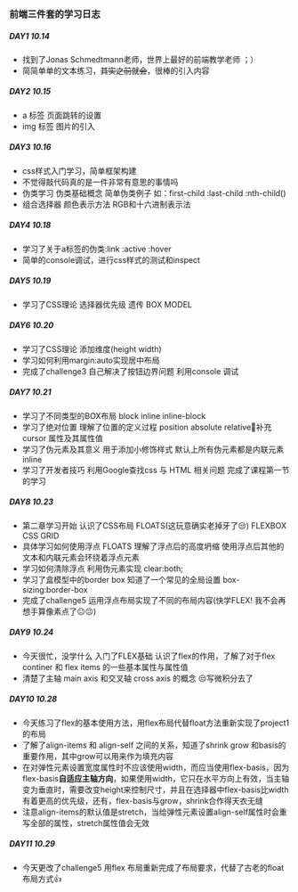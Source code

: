 ### 前端三件套的学习日志

##### DAY1 10.14

<ul>
    <li>找到了Jonas Schmedtmann老师，世界上最好的前端教学老师 ；）</li>
    <li>简简单单的文本练习，<s>其实之前就会</s>，很棒的引入内容</li>
</ul>

##### DAY2 10.15

<ul>
    <li>a 标签 页面跳转的设置</li>
    <li>img 标签 图片的引入</li>
</ul>

##### DAY3 10.16

<ul>
    <li>css样式入门学习，简单框架构建</li>
    <li>不觉得敲代码真的是一件非常有意思的事情吗</li>
    <li>伪类学习 伪类基础概念 简单伪类例子 如：first-child :last-child :nth-child()</li>
    <li>组合选择器 颜色表示方法 RGB和十六进制表示法
</ul>

##### DAY4 10.18

<ul>
    <li>学习了关于a标签的伪类:link :active :hover</li>
    <li>简单的console调试，进行css样式的测试和inspect</li>
</ul>

##### DAY5 10.19

<ul>
    <li>学习了CSS理论 选择器优先级 遗传 BOX MODEL</li>
</ul>

##### DAY6 10.20

<ul>
    <li>学习了CSS理论 添加维度(height width)</li>
    <li>学习如何利用margin:auto实现居中布局</li>
    <li>完成了challenge3 自己解决了按钮边界问题 利用console 调试</li>
</ul>

##### DAY7 10.21

<ul>
    <li>学习了不同类型的BOX布局 block inline inline-block</li>
    <li>学习了绝对位置 理解了位置的定义过程 position absolute relative🤞补充 cursor 属性及其属性值</li>
    <li>学习了伪元素及其意义 用于添加小修饰样式 默认上所有伪元素都是内联元素 inline</li>
    <li>学习了开发者技巧 利用Google查找css 与 HTML 相关问题 完成了课程第一节的学习</li>
</ul>

##### DAY8 10.23

<ul>
    <li>第二章学习开始 认识了CSS布局 FLOATS(这玩意确实老掉牙了😒) FLEXBOX CSS GRID</li>
    <li>具体学习如何使用浮点 FLOATS 理解了浮点后的高度坍缩 使用浮点后其他的文本和内联元素会环绕着浮点元素</li>
    <li>学习如何清除浮点 利用伪元素实现 clear:both;</li>
    <li>学习了盒模型中的border box 知道了一个常见的全局设置 box-sizing:border-box</li>
    <li>完成了challenge5 运用浮点布局实现了不同的布局内容(快学FLEX! 我不会再想手算像素点了😐😐)</li>
</ul>

##### DAY9 10.24

<ul>
    <li>今天很忙，没学什么 入门了FLEX基础 认识了flex的作用，了解了对于flex continer 和 flex items 的一些基本属性与属性值</li>
    <li>清楚了主轴 main axis 和交叉轴 cross axis 的概念 😒写微积分去了</li>
</ul>

##### DAY10 10.28

<ul>
    <li>今天练习了flex的基本使用方法，用flex布局代替float方法重新实现了project1的布局</li>
    <li>了解了align-items 和 align-self 之间的关系，知道了shrink grow 和basis的重要作用，其中grow可以用来作为填充内容</li>
    <li>在对弹性元素设置宽度属性时不应该使用width，而应当使用flex-basis，因为flex-basis<strong>自适应主轴方向</strong>，如果使用width，它只在水平方向上有效，当主轴变为垂直时，需要改变height来控制尺寸，并且在选择器中flex-basis比width有着更高的优先级，还有，flex-basis与grow，shrink合作得天衣无缝</li>
    <li>注意align-items的默认值是stretch，当给弹性元素设置align-self属性时会重写全部的属性，stretch属性值会无效</li>
</ul>

##### DAY11 10.29

<ul>
    <li>今天更改了challenge5 用flex 布局重新完成了布局要求，代替了古老的float布局方式👍</li>
</ul>
